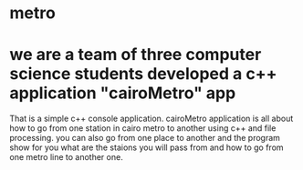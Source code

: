 # metro
# we are a team of three computer science students developed a c++ application "cairoMetro" app
That is a simple c++ console application.
cairoMetro application is all about how to go from one station in cairo metro to another using c++ and file processing.
you can also go from one place to another and the program show for you what are the staions you will pass from and how to go
from one metro line to another one.
